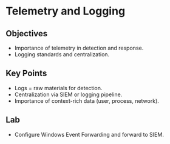 # Telemetry and Logging

## Objectives
- Importance of telemetry in detection and response.  
- Logging standards and centralization.  

## Key Points
- Logs = raw materials for detection.  
- Centralization via SIEM or logging pipeline.  
- Importance of context-rich data (user, process, network).  

## Lab
- Configure Windows Event Forwarding and forward to SIEM.  
